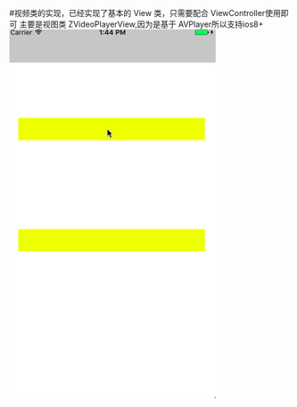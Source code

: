 #视频类的实现，已经实现了基本的 View 类，只需要配合 ViewController使用即可
主要是视图类 ZVideoPlayerView,因为是基于 AVPlayer所以支持ios8+
![image](https://github.com/RogueAndy/ZVideoPlayer/blob/master/ZVideoPlayer/ZVideoPlayer/example_11.gif) 



